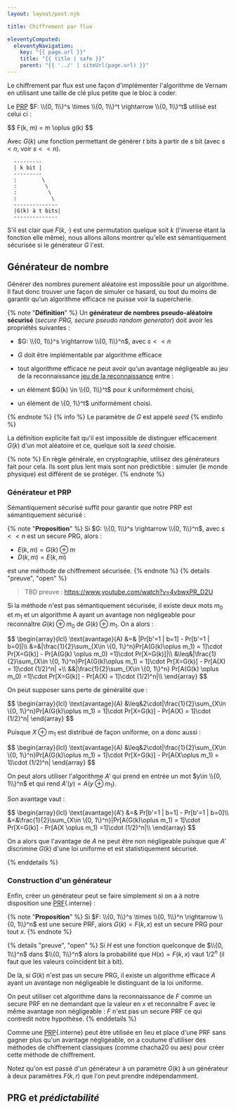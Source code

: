 ```yaml
---
layout: layout/post.njk

title: Chiffrement par flux

eleventyComputed:
  eleventyNavigation:
    key: "{{ page.url }}"
    title: "{{ title | safe }}"
    parent: "{{ '../' | siteUrl(page.url) }}"
---
```


Le chiffrement par flux est une façon d'implémenter l'algorithme de Vernam en utilisant une taille de clé plus petite que le bloc à coder.

Le [PRP](../chiffrement-cloc/#PRP)  $F: \\{0, 1\\}^s \times \\{0, 1\\}^t \rightarrow \\{0, 1\\}^t$ utilisé est celui ci :

<div>
$$
F(k, m) = m \oplus g(k)
$$
</div>

Avec $G(k)$ une fonction permettant de générer $t$ bits à partir de $s$ bit (avec $s < n$, voir $s << n$).

```
  ---------
  | k bit |
  ---------
  :        \
  :         \
  :          \
  :           \
  --------------
  |G(k) à t bits|
  --------------
```

S'il est clair que $F(k, \cdot)$ est une permutation quelque soit $k$ (l'inverse étant la fonction elle même), nous allons allons montrer qu'elle est sémantiquement sécurisée si le générateur $G$ l'est.

## Générateur de nombre

Générer des nombres purement aléatoire est impossible pour un algorithme. Il faut donc trouver une façon de simuler ce hasard, ou tout du moins de garantir qu'un algorithme efficace ne puisse voir la supercherie.

<div id="PRG"></div>

{% note "**Définition**" %}
Un **générateur de nombres pseudo-aléatoire sécurisé** (_secure PRG, secure pseudo random generator_) doit avoir les propriétés suivantes :

- $G: \\{0, 1\\}^s \rightarrow \\{0, 1\\}^n$, avec $s <<n$
- $G$ doit être implémentable par algorithme efficace
- tout algorithme efficace ne peut avoir qu'un avantage négligeable au jeu de la reconnaissance  [jeu de la reconnaissance](../définitions/#jeu-reconnaissance) entre :

- un élément $G(k) \in \\{0, 1\\}^t$ pour $k$ uniformément choisi,
- un élément de \\{0, 1\\}^t$ uniformément choisi.

{% endnote %}
{% info %}
Le paramètre de $G$ est appelé _seed_
{% endinfo %}

La définition explicite fait qu'il est impossible de distinguer efficacement $G(k)$ d'un mot aléatoire et ce, quelque soit la _seed_ choisie.

{% note %}
En règle générale, en cryptographie, utilisez des générateurs fait pour cela. Ils sont plus lent mais sont non prédictible : simuler (le monde physique) est différent de se protéger.
{% endnote %}

### Générateur et PRP

Sémantiquement sécurisé suffit pour garantir que notre PRP est sémantiquement sécurisé :

{% note "**Proposition**" %}
Si $G: \\{0, 1\\}^s \rightarrow \\{0, 1\\}^n$, avec $s <<n$ est un secure PRG, alors :

- $E(k, m) = G(k) \oplus m$
- $D(k, m) = E(k, m)$

est une méthode de chiffrement sécurisée.
{% endnote %}
{% details "preuve", "open" %}

> TBD preuve : <https://www.youtube.com/watch?v=4vbwxPR_D2U>

Si la méthode n'est pas sémantiquement sécurisée, il existe deux mots $m_0$ et $m_1$ et un algorithme A ayant un avantage non négligeable pour reconnaître $G(k) \oplus m_0$ de $G(k) \oplus m_1$. On a alors :

<div>
$$
\begin{array}{lcl}
\text{avantage}(A) &=& |Pr[b'=1 | b=1] - Pr[b'=1 | b=0]|\\
&=&|\frac{1}{2}\sum_{X\in \{0, 1\}^n}Pr[A(G(k)\oplus m_1) = 1]\cdot Pr[X=G(k)] - Pr[A(G(k) \oplus m_0) =1]\cdot Pr[X=G(k)]|\\
&\leq&|\frac{1}{2}\sum_{X\in \{0, 1\}^n}Pr[A(G(k)\oplus m_1) = 1]\cdot Pr[X=G(k)] - Pr[A(X) = 1]\cdot (1/2)^n| +\\
&&|\frac{1}{2}\sum_{X\in \{0, 1\}^n} Pr[A(G(k) \oplus m_0) =1]\cdot Pr[X=G(k)] - Pr[A(X) = 1]\cdot (1/2)^n|\\
\end{array}
$$
</div>

On peut supposer sans perte de généralité que :

<div>
$$
\begin{array}{lcl}
\text{avantage}(A) &\leq&2\cdot|\frac{1}{2}\sum_{X\in \{0, 1\}^n}Pr[A(G(k)\oplus m_1) = 1]\cdot Pr[X=G(k)] - Pr[A(X) = 1]\cdot (1/2)^n|
\end{array}
$$
</div>

Puisque $X\oplus m_1$ est distribué de façon uniforme, on a donc aussi :

<div>
$$
\begin{array}{lcl}
\text{avantage}(A) &\leq&2\cdot|\frac{1}{2}\sum_{X\in \{0, 1\}^n}Pr[A(G(k)\oplus m_1) = 1]\cdot Pr[X=G(k)] - Pr[A(X\oplus m_1) = 1]\cdot (1/2)^n|
\end{array}
$$
</div>

On peut alors utiliser l'algorithme $A'$ qui prend en entrée un mot $y\in \\{0, 1\\}^n$ et qui rend $A'(y) = A(y \oplus m_1)$.

Son avantage vaut :

<div>
$$
\begin{array}{lcl}
\text{avantage}(A') &=& Pr[b'=1 | b=1] - Pr[b'=1 | b=0]\\
&=&\frac{1}{2}\sum_{X\in \{0, 1\}^n}|Pr[A(G(k)\oplus m_1) = 1]\cdot Pr[X=G(k)] - Pr[A(X \oplus m_1) =1]\cdot (1/2)^n|\\
\end{array}
$$
</div>

On a alors que l'avantage de $A$ ne peut être non négligeable puisque que $A'$ discrimine $G(k)$ d'une loi uniforme et est statistiquement sécurisé.

{% enddetails %}



### <span id="construction-générateur"></span>Construction d'un générateur

Enfin, créer un générateur peut se faire simplement si on a à notre disposition une [PRF](../#définitions/#PRF){.interne} :

{% note "**Proposition**" %}
Si $F: \\{0, 1\\}^s \times \\{0, 1\\}^n \rightarrow \\{0, 1\\}^n$ est une secure PRF, alors $G(k) = F(k, x)$ est un secure PRG pour tout $x$.
{% endnote %}

{% details "preuve", "open" %}
Si $H$ est une fonction quelconque de $\\{0, 1\\}^n$ dans $\\{0, 1\\}^n$ alors la probabilité que $H(x) = F(k, x)$ vaut $1/2^n$ (il faut que les valeurs coïncident bit à bit).

De là, si $G(k)$ n'est pas un secure PRG, il existe un algorithme efficace $A$ ayant un avantage non négligeable le distinguant de la loi uniforme.

On peut utiliser cet algorithme dans la reconnaissance de $F$ comme un secure PRF en ne demandant que la valeur en $x$ et reconnaître F avec le même avantage non négligeable : $F$ n'est pas un secure PRF ce qui contredit notre hypothèse.
{% enddetails %}

Comme une [PRP](../#définitions/#PRP){.interne} peut être utilisée en lieu et place d'une PRF sans gagner plus qu'un avantage négligeable, on a coutume d'utiliser des méthodes de chiffrement classiques (comme chacha20 ou aes) pour créer cette méthode de chiffrement.

Notez qu'on est passé d'un générateur à un paramètre $G(k)$ à un générateur à deux paramètres $F(k, r)$ que l'on peut prendre indépendamment.

## PRG et _prédictabilité_
